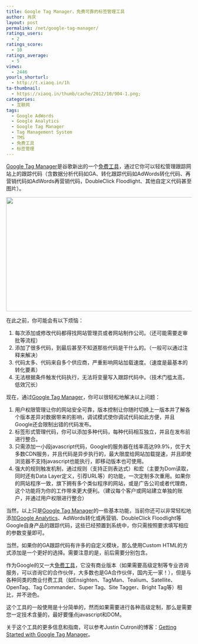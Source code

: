 ```yaml
---
title: Google Tag Manager，免费可靠的标签管理工具
author: 肖庆
layout: post
permalink: /net/google-tag-manager/
ratings_users:
  - 2
ratings_score:
  - 10
ratings_average:
  - 5
views:
  - 2446
yourls_shorturl:
  - http://t.xiaoq.in/1h
ta-thumbnail:
  - https://xiaoq.in/thumb/cache/2012/10/904-1.png;
categories:
  - 互联网
tags:
  - Google AdWords
  - Google Analytics
  - Google Tag Manager
  - Tag Management System
  - TMS
  - 免费工具
  - 标签管理
---
```

<a title="Google Tag Manager" href="http://www.google.com/tagmanager/" target="_blank">Google Tag Manager</a>是谷歌新出的一个<span class='wp_keywordlink_affiliate'><a href="https://xiaoq.in/tag/%e5%85%8d%e8%b4%b9%e5%b7%a5%e5%85%b7/" title="查看免费工具中的全部文章" target="_blank">免费工具</a></span>，通过它你可以轻松管理跟踪网站上的跟踪代码（含数据分析代码如GA、转化跟踪代码如AdWords转化代码、再营销代码如AdWords再营销代码，DoubleClick Floodlight、其他自定义代码甚至图片）。

<img class="alignnone size-full wp-image-905" title="GTNStructure" src="http://cdn.xiaoq.in/2012/10/GTNStructure.png" alt="" width="531" height="310" />

在此之前，你可能会有以下烦恼：

1.  每次添加或修改代码都得找网站管理员或者网站制作公司。（还可能需要走审批等流程）
2.  添加了很多代码，到最后甚至不知道那些代码是干什么的。（一般可以通过注释来解决）
3.  代码太多、代码来自多个供应商，严重影响网站加载速度。（速度是最基本的转化要素）
4.  无法根据条件触发代码执行，无法将变量写入跟踪代码中。（技术门槛太高，低效冗长）

现在，通过<span class='wp_keywordlink_affiliate'><a href="https://xiaoq.in/tag/google-tag-manager/" title="查看Google Tag Manager中的全部文章" target="_blank">Google Tag Manager</a></span>，你可以很轻松地解决以上问题：

1.  用户权限管理让你的网站安全可靠，版本控制让你随时切换上一版本并了解各个版本差异对数据带来的影响，调试模式使你调试代码如此方便，并且Google还会限制出错的代码发布。
2.  标签形式管理代码，你可以添加多种代码，每种代码相互独立，并且在发布前进行整合。
3.  只需添加一小段javascript代码，Google的服务器在线率高达99.9%，优于大多数CDN服务，并且代码是异步执行的，最大限度给网站加载提速，并且即使浏览器不支持javascript也能执行，即移动版本也可使用。
4.  强大的规则触发机制，通过规则（支持正则表达式）和宏（主要为Dom读取，同时还有Data Layer定义，引荐URL等）的功能，一次定制多次重用。如果你的网站程序一致，旗下拥有多个类似程序的网站，或是广告公司或者代理商，这个功能将为你的工作带来更大便利。（建议每个客户或网站建立单独的账户，并通过用户权限进行整合）

当然，以上只是<span class='wp_keywordlink_affiliate'><a href="https://xiaoq.in/tag/google-tag-manager/" title="查看Google Tag Manager中的全部文章" target="_blank">Google Tag Manager</a></span>的一些基本功能，当前你还可以非常轻松地添加<span class='wp_keywordlink'><a href="https://xiaoq.in/google-analytics/" title="Google Analytics" target="_blank">Google Analytics</a></span>、AdWords转化或再营销、DoubleClick Floodlight等Google自身产品的跟踪代码，这些已经预置到系统中，你只需按照要求填写相应的参数变量即可。

当然，如果你的GA跟踪代码有许多的自定义模块，那么使用Custom HTML的方式添加是一个更好的选择。需要注意的是，前后需要分别包含<script>和</script>。

作为Google的又一大<span class='wp_keywordlink_affiliate'><a href="https://xiaoq.in/tag/%e5%85%8d%e8%b4%b9%e5%b7%a5%e5%85%b7/" title="查看免费工具中的全部文章" target="_blank">免费工具</a></span>，它没有商业版本（如果需要高级定制等专业咨询服务，可以咨询它的合作伙伴，大多数也是GA合作伙伴，国内无一家！），但是与各种同类的商业付费工具（如Ensighten、TagMan、Tealium、Satellite、OpenTag、Tag Commander、Super Tag、Site Tagger、Bright Tag等）相比，并不逊色。

这个工具的一般使用是十分简单的，然而如果需要进行各种高级定制，那么是需要您一定技术含量的，最好要懂点javascript和DOM。

关于这个工具的更多信息和指南，可以参考Justin Cutroni的博客：<a title="Getting Started with Google Tag Manager" href="http://cutroni.com/blog/2012/10/01/getting-started-with-google-tag-manager/" target="_blank">Getting Started with Google Tag Manager</a>。